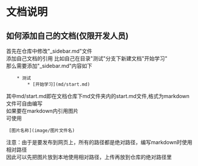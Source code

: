 # 文档说明


## 如何添加自己的文档(仅限开发人员)  
 首先在仓库中修改"_sidebar.md"文件       
 添加自己文档的引用
 比如自己在目录"测试"分支下新建文档"开始学习"   
 那么需要添加"_sidebar.md"内容如下
```
    * 测试
        * [开始学习](md/start.md)
```
 其中md/start.md即在文档仓库下md文件夹内的start.md文件,格式为markdown
 文件可自由编写     
 如果要在markdown内引用图片     
 可使用     
```
 [图片名称](image/图片文件名)
```
 注意：由于是要发布到网页上，所有的路径都是绝对路径，编写markdown时使用相对路径     
 因此可以先把图片放到本地使用相对路径，上传再放到仓库的绝对路径里  
